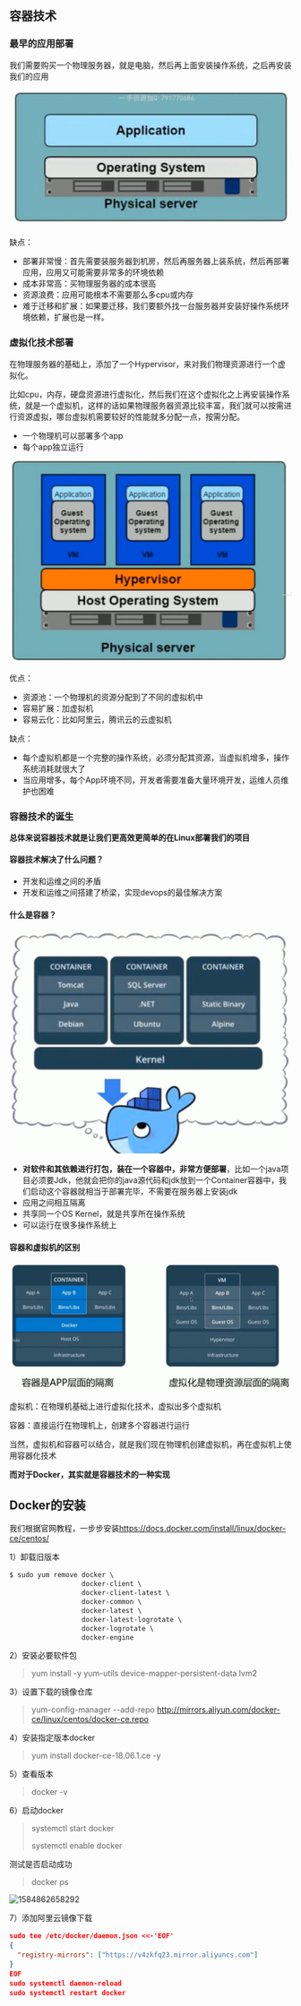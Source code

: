 ## 容器技术

### 最早的应用部署

我们需要购买一个物理服务器，就是电脑，然后再上面安装操作系统，之后再安装我们的应用

![1585191519042](../image/1585191519042.png)

缺点：

- 部署非常慢：首先需要装服务器到机房，然后再服务器上装系统，然后再部署应用，应用又可能需要非常多的环境依赖
- 成本非常高：买物理服务器的成本很高
- 资源浪费：应用可能根本不需要那么多cpu或内存
- 难于迁移和扩展：如果要迁移，我们要额外找一台服务器并安装好操作系统环境依赖，扩展也是一样。

### 虚拟化技术部署

在物理服务器的基础上，添加了一个Hypervisor，来对我们物理资源进行一个虚拟化。

比如cpu，内存，硬盘资源进行虚拟化，然后我们在这个虚拟化之上再安装操作系统，就是一个虚拟机，这样的话如果物理服务器资源比较丰富，我们就可以按需进行资源虚拟，哪台虚拟机需要较好的性能就多分配一点，按需分配。

- 一个物理机可以部署多个app
- 每个app独立运行

![1585191809084](../image/1585191809084.png)

优点：

- 资源池：一个物理机的资源分配到了不同的虚拟机中
- 容易扩展：加虚拟机
- 容易云化：比如阿里云，腾讯云的云虚拟机

缺点：

- 每个虚拟机都是一个完整的操作系统，必须分配其资源，当虚拟机增多，操作系统消耗就很大了
- 当应用增多，每个App环境不同，开发者需要准备大量环境开发，运维人员维护也困难

### 容器技术的诞生

**总体来说容器技术就是让我们更高效更简单的在Linux部署我们的项目**

#### 容器技术解决了什么问题？

- 开发和运维之间的矛盾
- 开发和运维之间搭建了桥梁，实现devops的最佳解决方案

#### 什么是容器？

![1585192535331](../image/1585192535331.png)

- **对软件和其依赖进行打包，装在一个容器中，非常方便部署**，比如一个java项目必须要Jdk，他就会把你的java源代码和jdk放到一个Container容器中，我们启动这个容器就相当于部署完毕，不需要在服务器上安装jdk
- 应用之间相互隔离
- 共享同一个OS Kernel，就是共享所在操作系统
- 可以运行在很多操作系统上

#### 容器和虚拟机的区别

![1585192829699](../image/1585192829699.png)

虚拟机：在物理机基础上进行虚拟化技术，虚拟出多个虚拟机

容器：直接运行在物理机上，创建多个容器进行运行

当然，虚拟机和容器可以结合，就是我们现在物理机创建虚拟机，再在虚拟机上使用容器化技术



**而对于Docker，其实就是容器技术的一种实现**



## Docker的安装

我们根据官网教程，一步步安装<https://docs.docker.com/install/linux/docker-ce/centos/>

1）卸载旧版本

```shell
$ sudo yum remove docker \
                  docker-client \
                  docker-client-latest \
                  docker-common \
                  docker-latest \
                  docker-latest-logrotate \
                  docker-logrotate \
                  docker-engine
```

2）安装必要软件包

> yum install -y yum-utils device-mapper-persistent-data lvm2 

3）设置下载的镜像仓库

> yum-config-manager --add-repo http://mirrors.aliyun.com/docker-ce/linux/centos/docker-ce.repo 

4）安装指定版本docker

> yum install docker-ce-18.06.1.ce -y

5）查看版本

> docker -v

6）启动docker

> systemctl start docker
>
> systemctl enable docker

测试是否启动成功

> docker ps

![1584862658292](../../1%E7%AC%94%E8%AE%B0/image/1584862658292.png)

7）添加阿里云镜像下载

```json
sudo tee /etc/docker/daemon.json <<-'EOF'
{
  "registry-mirrors": ["https://v4zkfq23.mirror.aliyuncs.com"]
}
EOF
sudo systemctl daemon-reload
sudo systemctl restart docker
```

